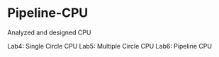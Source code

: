 # Pipeline-CPU
Analyzed and designed CPU 

Lab4: Single Circle CPU
Lab5: Multiple Circle CPU
Lab6: Pipeline CPU
